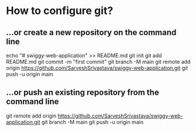 # How to configure git?

## …or create a new repository on the command line

echo "# swiggy-web-application" >> README.md
git init
git add README.md
git commit -m "first commit"
git branch -M main
git remote add origin https://github.com/SarveshSrivastava/swiggy-web-application.git
git push -u origin main

## …or push an existing repository from the command line

git remote add origin https://github.com/SarveshSrivastava/swiggy-web-application.git
git branch -M main
git push -u origin main
